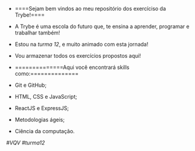 - ====Sejam bem vindos ao meu repositório dos exercíciso da Trybe!====

- 	A Trybe é uma escola do futuro que, te ensina a aprender,
	programar e trabalhar também!
- 	Estou na *turma 12*, e muito animado com esta jornada!
- 	Vou armazenar todos os exercícios propostos aqui!

- ==============Aqui você encontrará skills como:==============

- 	Git e GitHub;
- 	HTML, CSS e JavaScript;
- 	ReactJS e ExpressJS;
- 	Metodologias ágeis;
- 	Ciência da computação.

*#VQV #turma12*
